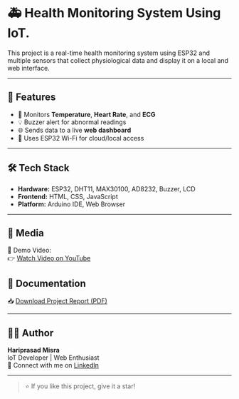 # 🚑  Health Monitoring System Using IoT.

This project is a real-time health monitoring system using ESP32 and multiple sensors that collect physiological data and display it on a local and web interface.

---

## 📌 Features

- 📡 Monitors **Temperature**, **Heart Rate**, and **ECG**
- 💡 Buzzer alert for abnormal readings
- 🌐 Sends data to a live **web dashboard**
- 🧠 Uses ESP32 Wi-Fi for cloud/local access

---

## 🛠️ Tech Stack

- **Hardware:** ESP32, DHT11, MAX30100, AD8232, Buzzer, LCD
- **Frontend:** HTML, CSS, JavaScript
- **Platform:** Arduino IDE, Web Browser

---

## 📸 Media

🎥 Demo Video:  
👉 [Watch Video on YouTube](https://youtu.be/Ii8fNT2XxG4?si=7a9ONTLjAG783BIK)

## 📄 Documentation

📥 [Download Project Report (PDF)](Updated_Thesis.pdf)


---

## 🙋‍♂️ Author

**Hariprasad Misra**  
IoT Developer | Web Enthusiast  
📧 Connect with me on [LinkedIn](https://www.linkedin.com/in/hariprasad-mishra-895315309)

---

> ⭐ If you like this project, give it a star!
